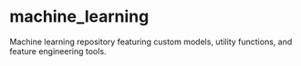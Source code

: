 # machine_learning
 Machine learning repository featuring custom models, utility functions, and feature engineering tools.
